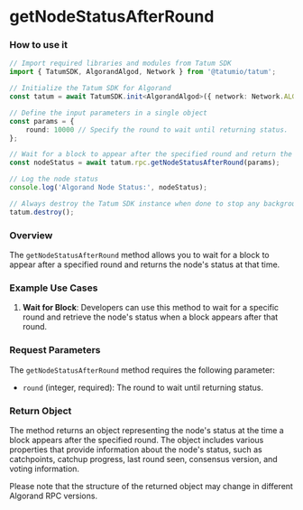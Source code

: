 # getNodeStatusAfterRound

### How to use it

```typescript
// Import required libraries and modules from Tatum SDK
import { TatumSDK, AlgorandAlgod, Network } from '@tatumio/tatum';

// Initialize the Tatum SDK for Algorand
const tatum = await TatumSDK.init<AlgorandAlgod>({ network: Network.ALGORAND_ALGOD });

// Define the input parameters in a single object
const params = {
    round: 10000 // Specify the round to wait until returning status.
};

// Wait for a block to appear after the specified round and return the node's status at the time
const nodeStatus = await tatum.rpc.getNodeStatusAfterRound(params);

// Log the node status
console.log('Algorand Node Status:', nodeStatus);

// Always destroy the Tatum SDK instance when done to stop any background processes
tatum.destroy();
```

### Overview

The `getNodeStatusAfterRound` method allows you to wait for a block to appear after a specified round and returns the node's status at that time. 

### Example Use Cases

1. **Wait for Block**: Developers can use this method to wait for a specific round and retrieve the node's status when a block appears after that round.

### Request Parameters

The `getNodeStatusAfterRound` method requires the following parameter:

- `round` (integer, required): The round to wait until returning status.

### Return Object

The method returns an object representing the node's status at the time a block appears after the specified round. The object includes various properties that provide information about the node's status, such as catchpoints, catchup progress, last round seen, consensus version, and voting information.

Please note that the structure of the returned object may change in different Algorand RPC versions.